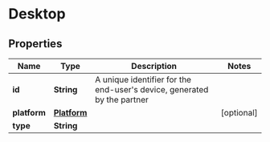 

# Desktop


## Properties

| Name | Type | Description | Notes |
|------------ | ------------- | ------------- | -------------|
|**id** | **String** | A unique identifier for the end-user&#39;s device, generated by the partner |  |
|**platform** | [**Platform**](Platform.md) |  |  [optional] |
|**type** | **String** |  |  |



